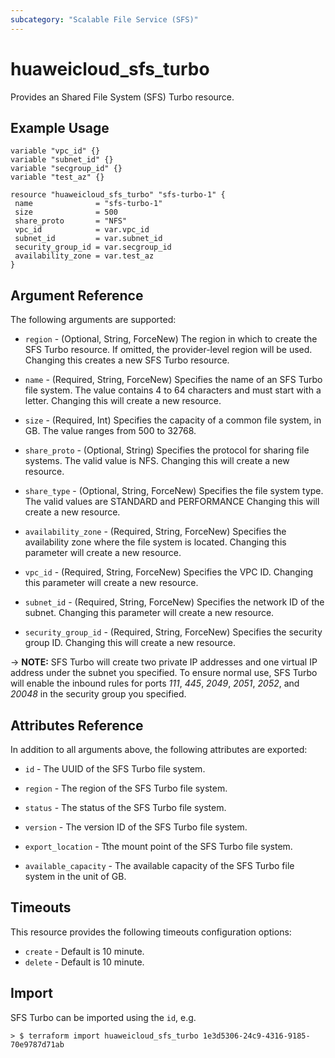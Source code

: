 ```yaml
---
subcategory: "Scalable File Service (SFS)"
---
```


# huaweicloud\_sfs\_turbo

Provides an Shared File System (SFS) Turbo resource.

## Example Usage

 ```hcl
variable "vpc_id" {}
variable "subnet_id" {}
variable "secgroup_id" {}
variable "test_az" {}

resource "huaweicloud_sfs_turbo" "sfs-turbo-1" {
  name              = "sfs-turbo-1"
  size              = 500
  share_proto       = "NFS"
  vpc_id            = var.vpc_id
  subnet_id         = var.subnet_id
  security_group_id = var.secgroup_id
  availability_zone = var.test_az
}
 ```

## Argument Reference
The following arguments are supported:

* `region` - (Optional, String, ForceNew) The region in which to create the SFS Turbo resource. If omitted, the provider-level region will be used. Changing this creates a new SFS Turbo resource.

* `name` - (Required, String, ForceNew) Specifies the name of an SFS Turbo file system. The value contains 4 to 64
  characters and must start with a letter. Changing this will create a new resource.

* `size` - (Required, Int) Specifies the capacity of a common file system, in GB. The value ranges from 500 to 32768.

* `share_proto` - (Optional, String) Specifies the protocol for sharing file systems. The valid value is NFS.
  Changing this will create a new resource.

* `share_type` - (Optional, String, ForceNew) Specifies the file system type. The valid values are STANDARD and PERFORMANCE
  Changing this will create a new resource.

* `availability_zone` - (Required, String, ForceNew) Specifies the availability zone where the file system is located.
  Changing this parameter will create a new resource.

* `vpc_id` - (Required, String, ForceNew) Specifies the VPC ID. Changing this parameter will create a new resource.

* `subnet_id` - (Required, String, ForceNew) Specifies the network ID of the subnet. Changing this parameter will create a new resource.

* `security_group_id` - (Required, String, ForceNew) Specifies the security group ID. Changing this will create a new resource.

-> **NOTE:**
  SFS Turbo will create two private IP addresses and one virtual IP address under the subnet you specified.
  To ensure normal use, SFS Turbo will enable the inbound rules for ports *111*, *445*, *2049*, *2051*, *2052*,
  and *20048* in the security group you specified.

## Attributes Reference
In addition to all arguments above, the following attributes are exported:

* `id` - The UUID of the SFS Turbo file system.

* `region` - The region of the SFS Turbo file system.

* `status` - The status of the SFS Turbo file system.

* `version` - The version ID of the SFS Turbo file system.

* `export_location` - Tthe mount point of the SFS Turbo file system.

* `available_capacity` - The available capacity of the SFS Turbo file system in the unit of GB.


## Timeouts
This resource provides the following timeouts configuration options:
- `create` - Default is 10 minute.
- `delete` - Default is 10 minute.

## Import

SFS Turbo can be imported using the `id`, e.g.

```
> $ terraform import huaweicloud_sfs_turbo 1e3d5306-24c9-4316-9185-70e9787d71ab
```
   
